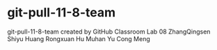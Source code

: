 # git-pull-11-8-team
git-pull-11-8-team created by GitHub Classroom
Lab 08
ZhangQingsen
Shiyu Huang
Rongxuan Hu
Muhan Yu
Cong Meng
